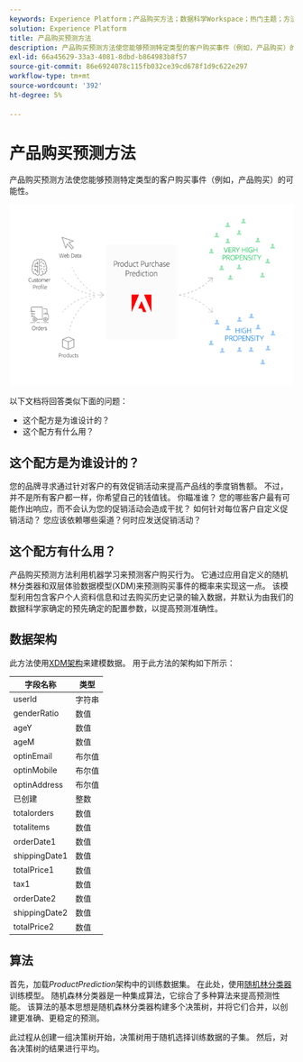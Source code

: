 ```yaml
---
keywords: Experience Platform；产品购买方法；数据科学Workspace；热门主题；方法；预建方法
solution: Experience Platform
title: 产品购买预测方法
description: 产品购买预测方法使您能够预测特定类型的客户购买事件（例如，产品购买）的可能性。
exl-id: 66a45629-33a3-4081-8dbd-b864983b8f57
source-git-commit: 86e6924078c115fb032ce39cd678f1d9c622e297
workflow-type: tm+mt
source-wordcount: '392'
ht-degree: 5%

---
```


# 产品购买预测方法

产品购买预测方法使您能够预测特定类型的客户购买事件（例如，产品购买）的可能性。

![](../images/pre-built-recipes/ppp_bigpicture.png)

以下文档将回答类似下面的问题：
* 这个配方是为谁设计的？
* 这个配方有什么用？

## 这个配方是为谁设计的？

您的品牌寻求通过针对客户的有效促销活动来提高产品线的季度销售额。 不过，并不是所有客户都一样，你希望自己的钱值钱。 你瞄准谁？ 您的哪些客户最有可能作出响应，而不会认为您的促销活动会造成干扰？ 如何针对每位客户自定义促销活动？ 您应该依赖哪些渠道？何时应发送促销活动？

## 这个配方有什么用？

产品购买预测方法利用机器学习来预测客户购买行为。 它通过应用自定义的随机林分类器和双层体验数据模型(XDM)来预测购买事件的概率来实现这一点。 该模型利用包含客户个人资料信息和过去购买历史记录的输入数据，并默认为由我们的数据科学家确定的预先确定的配置参数，以提高预测准确性。

## 数据架构

此方法使用[XDM架构](../../xdm/home.md)来建模数据。 用于此方法的架构如下所示：

| 字段名称 | 类型 |
| --- | --- |
| userId | 字符串 |
| genderRatio | 数值 |
| ageY | 数值 |
| ageM | 数值 |
| optinEmail | 布尔值 |
| optinMobile | 布尔值 |
| optinAddress | 布尔值 |
| 已创建 | 整数 |
| totalorders | 数值 |
| totalitems | 数值 |
| orderDate1 | 数值 |
| shippingDate1 | 数值 |
| totalPrice1 | 数值 |
| tax1 | 数值 |
| orderDate2 | 数值 |
| shippingDate2 | 数值 |
| totalPrice2 | 数值 |


## 算法

首先，加载&#x200B;*ProductPrediction*&#x200B;架构中的训练数据集。 在此处，使用[随机林分类器](https://scikit-learn.org/stable/modules/generated/sklearn.ensemble.RandomForestClassifier.html)训练模型。 随机森林分类器是一种集成算法，它综合了多种算法来提高预测性能。 该算法的基本思想是随机森林分类器构建多个决策树，并将它们合并，以创建更准确、更稳定的预测。

此过程从创建一组决策树开始，决策树用于随机选择训练数据的子集。 然后，对各决策树的结果进行平均。
